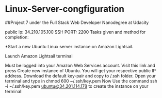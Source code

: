 # Linux-Server-congfiguration

##Project 7 under the Full Stack Web Developer Nanodegree at Udacity

public Ip: 34.210.105.100
SSH PORT: 2200
Tasks given and method for completion:

*Start a new Ubuntu Linux server instance on Amazon Lightsail.

Launch Amazon Lightsail terminal

Must be logged into your Amazon Web Services account.
Visit this link and press Create new instance of Ubuntu.
You will get your respective public IP address.
Download the default key-pair and copy to /.ssh folder.
Open your terminal and type in chmod 600 ~/.ssh/key.pem
Now Use the command ssh -i ~/.ssh/key.pem ubuntu@34.201.114.178 to create the instance on your terminal
